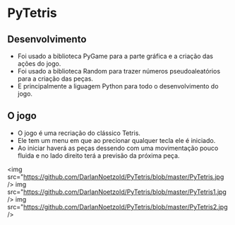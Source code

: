# PyTetris
## Desenvolvimento
* Foi usado a biblioteca PyGame para a parte gráfica e a criação das ações do jogo.
* Foi usado a biblioteca Random para trazer números pseudoaleatórios para a criação das peças.
* E principalmente a liguagem Python para todo o desenvolvimento do jogo.
## O jogo
* O jogo é uma recriação do clássico Tetris.
* Ele tem um menu em que ao precionar qualquer tecla ele é iniciado.
* Ao iniciar haverá as peças dessendo com uma movimentação pouco fluida e no lado direito terá a previsão da próxima peça.

<img src="https://github.com/DarlanNoetzold/PyTetris/blob/master/PyTetris.jpg /> img src="https://github.com/DarlanNoetzold/PyTetris/blob/master/PyTetris1.jpg /> img src="https://github.com/DarlanNoetzold/PyTetris/blob/master/PyTetris2.jpg />



